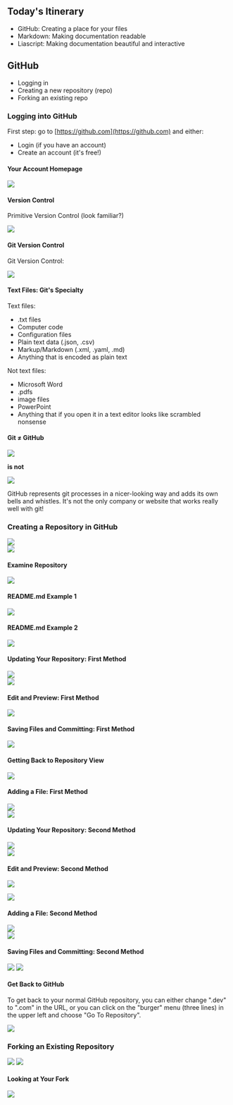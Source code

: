 <!--
title: GitHub
mode: Presentation
-->

## Today's Itinerary

* GitHub: Creating a place for your files
* Markdown: Making documentation readable
* Liascript: Making documentation beautiful and interactive

## GitHub

* Logging in
* Creating a new repository (repo)
* Forking an existing repo

### Logging into GitHub

First step: go to [https://github.com](https://github.com) and either:

* Login (if you have an account)
* Create an account (it's free!)

#### Your Account Homepage

![](media/github_account_home.png)<!-- style = "max-width:800px; border: 1px solid;" -->


#### Version Control

Primitive Version Control (look familiar?)

![](media/primitive_version_control.png)<!-- style = "max-width:600px; border: 1px solid;" -->

#### Git Version Control

Git Version Control:

![](media/git_commits.png)<!-- style = "max-width:800px; border: 1px solid;" -->

#### Text Files: Git's Specialty

Text files:

* .txt files
* Computer code
* Configuration files
* Plain text data (.json, .csv)
* Markup/Markdown (.xml, .yaml, .md)
* Anything that is encoded as plain text

Not text files:

* Microsoft Word
* .pdfs
* image files
* PowerPoint
* Anything that if you open it in a text editor looks like scrambled nonsense

#### Git ≠ GitHub

![](media/git_logo.png)<!-- style = "max-width: 150px;" -->

**is not**

![](media/github_logo.png)<!-- style = "max-width: 200px;"-->

GitHub represents git processes in a nicer-looking way and adds its own bells and whistles.  It's not the only company or website that works really well with git!

### Creating a Repository in GitHub

![](media/new_repository_button.png)<!-- style = "max-width:200px; border: 1px solid;" -->  
![](media/new_repository_form.png)<!-- style = "max-width:600px; border: 1px solid;" -->  

#### Examine Repository

![](media/repository_view.png)<!-- style = "max-width:800px; border: 1px solid;" -->

#### README.md Example 1

![](media/education_modules_readme.png)<!-- style = "max-width:800px;" -->

#### README.md Example 2

![](media/intro_to_r_readme.png)<!-- style = "max-width:800px; border: 1px solid;" -->

#### Updating Your Repository: First Method

![](media/pencil_icon.png)<!-- style = "max-width:400px; border: 1px solid;" -->  
![](media/github_editor.png)<!-- style = "max-width:600px; border: 1px solid;" -->  

#### Edit and Preview: First Method

![](media/edit_preview.png)<!-- style = "max-width:900px;" -->

#### Saving Files and Committing: First Method

![](media/commit_message.png)<!-- style = "max-width:10 00px;" -->

#### Getting Back to Repository View

![](media/file_view.png)<!-- style = "max-width:800px; border: 1px solid;" -->

#### Adding a File: First Method

![](media/add_file.png)<!-- style = "max-width:400px; border: 1px solid;" -->  
![](media/uploader.png)<!-- style = "max-width:400px; border: 1px solid;" -->  

#### Updating Your Repository: Second Method

![](media/github_dev.png)<!-- style = "max-width:500px; border: 1px solid;" -->  
![](media/github_editor.png)<!-- style = "max-width:500px; border: 1px solid;" -->  

#### Edit and Preview: Second Method

![](media/dev_editor.png)<!-- style = "max-width:800px; border: 1px solid;" -->  

![](media/dev_uncommitted_changes.png)<!-- style = "max-width:800px; border: 1px solid;" -->  

#### Adding a File: Second Method

![](media/dev_new_file.png)<!-- style = "max-width:300px; border: 1px solid;" -->  
![](media/info_txt.png)<!-- style = "max-width:600px; border: 1px solid;" -->  

#### Saving Files and Committing: Second Method

![](media/source_control_hover.png)<!-- style = "max-width:400px; border: 1px solid;" -->  ![](media/dev_commit.png)<!-- style = "max-width:400px; border: 1px solid;" -->  

#### Get Back to GitHub

To get back to your normal GitHub repository, you can either change ".dev" to ".com" in the URL, or you can click on the "burger" menu (three lines) in the upper left and choose "Go To Repository".

![](media/go_to_repository.png)<!-- style = "max-width:500px; border: 1px solid;" -->

### Forking an Existing Repository

![](media/pbj_fork_button.png)<!-- style = "max-width:500px; border: 1px solid;" -->  ![](media/fork_form.png)<!-- style = "max-width:500px; border: 1px solid;" -->  

#### Looking at Your Fork

![](media/your_fork.png)<!-- style = "max-width:500px; border: 1px solid;" -->
